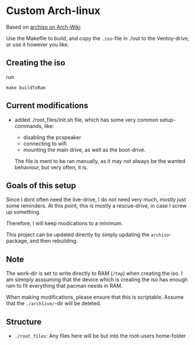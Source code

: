 # Custom Arch-linux

Based on [archiso on Arch-Wiki](https://wiki.archlinux.org/title/Archiso)

Use the Makefile to build, and copy the `.iso`-file in ./out to the
Ventoy-drive, or use it however you like.

## Creating the iso

run

```
make buildToRam
```

## Current modifications

- added ./root_files/init.sh file, which has some very common setup-commands,
  like:

  - disabling the pcspeaker
  - connecting to wifi
  - mounting the main drive, as well as the boot-drive.

  The file is ment to be ran manually, as it may not always be the wanted
  behaviour, but very often, it is.

## Goals of this setup

Since I dont often need the live-drive, I do not need very much, mostly just
some reminders. At this point, this is mostly a rescue-drive, in case I screw
up something.

Therefore, I will keep modications to a minimum.

This project can be updated directly by simply updating the `archiso`-package, and then rebuilding.

## Note

The work-dir is set to write directly to RAM (`/tmp`) when creating the iso. I am
simnply asssuming that the device which is creating the iso has enough ram to
fit everything that pacman needs in RAM.

When making modifications, please ensure that this is scriptable. Assume that the `./archlive/`-dir will be deleted.

## Structure

- `./root_files`: Any files here will be but into the root-users home-folder
